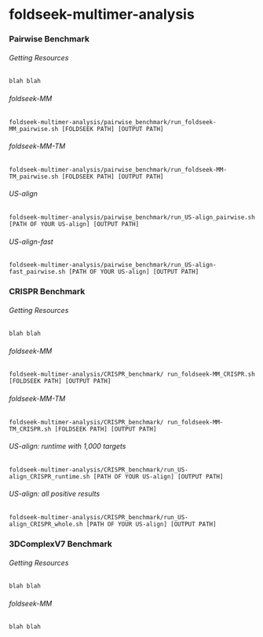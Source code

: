# foldseek-multimer-analysis
### Pairwise Benchmark 
###### Getting Resources 
    blah blah
###### foldseek-MM
    foldseek-multimer-analysis/pairwise_benchmark/run_foldseek-MM_pairwise.sh [FOLDSEEK PATH] [OUTPUT PATH]
###### foldseek-MM-TM
    foldseek-multimer-analysis/pairwise_benchmark/run_foldseek-MM-TM_pairwise.sh [FOLDSEEK PATH] [OUTPUT PATH]
###### US-align
    foldseek-multimer-analysis/pairwise_benchmark/run_US-align_pairwise.sh [PATH OF YOUR US-align] [OUTPUT PATH]
###### US-align-fast
    foldseek-multimer-analysis/pairwise_benchmark/run_US-align-fast_pairwise.sh [PATH OF YOUR US-align] [OUTPUT PATH]
### CRISPR Benchmark 
###### Getting Resources 
    blah blah
###### foldseek-MM
    foldseek-multimer-analysis/CRISPR_benchmark/ run_foldseek-MM_CRISPR.sh [FOLDSEEK PATH] [OUTPUT PATH]
###### foldseek-MM-TM
    foldseek-multimer-analysis/CRISPR_benchmark/ run_foldseek-MM-TM_CRISPR.sh [FOLDSEEK PATH] [OUTPUT PATH]
###### US-align: runtime with 1,000 targets
    foldseek-multimer-analysis/CRISPR_benchmark/run_US-align_CRISPR_runtime.sh [PATH OF YOUR US-align] [OUTPUT PATH]
###### US-align: all positive results
    foldseek-multimer-analysis/CRISPR_benchmark/run_US-align_CRISPR_whole.sh [PATH OF YOUR US-align] [OUTPUT PATH]
### 3DComplexV7 Benchmark
###### Getting Resources 
    blah blah
###### foldseek-MM
    blah blah
